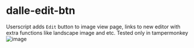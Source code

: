 # dalle-edit-btn
Userscript adds `Edit` button to image view page, links to new editor with extra functions like landscape image and etc.
Tested only in tampermonkey
![image](https://github.com/fhnb16/dalle-edit-btn/assets/1816594/4df1f64e-8486-43ef-b7f3-a3350174ee33)
